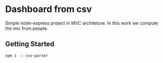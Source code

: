 # Dashboard from csv

Simple node-express project in MVC architeture. In this work we compute the imc from people.

## Getting Started

```sh
npm i -s csv-parser
```
